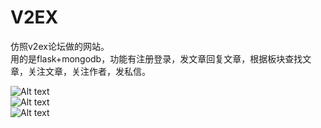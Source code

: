 # V2EX
仿照v2ex论坛做的网站。  
用的是flask+mongodb，功能有注册登录，发文章回复文章，根据板块查找文章，关注文章，关注作者，发私信。  

![Alt text](https://raw.githubusercontent.com/Tony0qu/V2EX/master/%E9%A1%B9%E7%9B%AE%E6%88%AA%E5%9B%BE/TIM%E5%9B%BE%E7%89%8720180317115733.png)   
![Alt text](https://raw.githubusercontent.com/Tony0qu/V2EX/master/%E9%A1%B9%E7%9B%AE%E6%88%AA%E5%9B%BE/TIM%E5%9B%BE%E7%89%8720180317115801.png)  
![Alt text](https://raw.githubusercontent.com/Tony0qu/V2EX/master/%E9%A1%B9%E7%9B%AE%E6%88%AA%E5%9B%BE/TIM%E5%9B%BE%E7%89%8720180317120005.png)  
